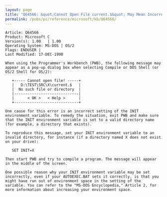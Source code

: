 ```yaml
---
layout: page
title: "Q64566: &quot;Cannot Open File current.$&quot; May Mean Incorrect INIT Variable"
permalink: /pubs/pc/reference/microsoft/kb/Q64566/
---
```


	Article: Q64566
	Product: Microsoft C
	Version(s): 1.00   | 1.00
	Operating System: MS-DOS | OS/2
	Flags: ENDUSER |
	Last Modified: 17-DEC-1990
	
	When using the Programmer's Workbench (PWB), the following message may
	appear as a pop-up dialog box when selecting Compile or DOS Shell (or
	OS/2 Shell for OS/2):
	
	   +----- Cannot open file! -----+
	   |   D:\TEST\SRC\X\current.$   |
	   |  No such file or directory  |
	   |-----------------------------|
	   |      < OK >   < Help >      |
	   +-----------------------------+
	
	One cause for this error is an incorrect setting of the INIT
	environment variable. To remedy the situation, exit PWB and make sure
	that the INIT environment variable is set to a valid directory name
	(for example, a directory that exists).
	
	To reproduce this message, set your INIT environment variable to an
	invalid directory, for instance (if a directory named X does not exist
	on your drive):
	
	   SET INIT=X
	
	Then start PWB and try to compile a program. The message will appear
	in the middle of the screen.
	
	One possible reason why your INIT environment variable may be set
	incorrectly, even if your AUTOEXEC.BAT sets it correctly, is that you
	might have run out of environment space in the setting of the
	variable. You can refer to the "MS-DOS Encyclopedia," Article 2, for
	more information about increasing your environment space.
